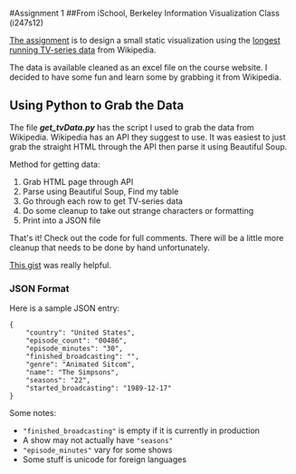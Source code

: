 
#Assignment 1 
##From iSchool, Berkeley Information Visualization Class (i247s12)

[The assignment](http://blogs.ischool.berkeley.edu/i247s12/course-requirements/assignment-1/) is to design a small static visualization using the [longest running TV-series data](http://blogs.ischool.berkeley.edu/i247s12/files/2012/01/TV-series-1.xls) from Wikipedia.

The data is available cleaned as an excel file on the course website. I decided to have some fun and learn some by grabbing it from Wikipedia.

## Using Python to Grab the Data

The file ***get_tvData.py*** has the script I used to grab the data from Wikipedia. Wikipedia has an API they suggest to use. It was easiest to just grab the straight HTML through the API then parse it using Beautiful Soup.

Method for getting data:

1. Grab HTML page through API
2. Parse using Beautiful Soup, Find my table
3. Go through each row to get TV-series data
4. Do some cleanup to take out strange characters or formatting
5. Print into a JSON file

That's it! Check out the code for full comments. There will be a little more cleanup that needs to be done by hand unfortunately.

[This gist](https://gist.github.com/1501715) was really helpful.

### JSON Format

Here is a sample JSON entry: 

	{
        "country": "United States", 
        "episode_count": "00486", 
        "episode_minutes": "30", 
        "finished_broadcasting": "", 
        "genre": "Animated Sitcom", 
        "name": "The Simpsons", 
        "seasons": "22", 
        "started_broadcasting": "1989-12-17"
    }

Some notes:

* `"finished_broadcasting"` is empty if it is currently in production
* A show may not actually have `"seasons"`
* `"episode_minutes"` vary for some shows
* Some stuff is unicode for foreign languages